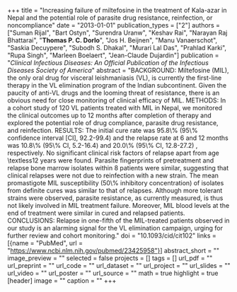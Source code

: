 +++
title = "Increasing failure of miltefosine in the treatment of Kala-azar in Nepal and the potential role of parasite drug resistance, reinfection, or noncompliance"
date = "2013-01-01"
publication_types = ["2"]
authors = ["Suman Rijal", "Bart Ostyn", "Surendra Uranw", "Keshav Rai", "Narayan Raj Bhattarai", "**Thomas P. C. Dorlo**", "Jos H. Beijnen", "Manu Vanaerschot", "Saskia Decuypere", "Subodh S. Dhakal", "Murari Lal Das", "Prahlad Karki", "Rupa Singh", "Marleen Boelaert", "Jean-Claude Dujardin"]
publication = "_Clinical Infectious Diseases: An Official Publication of the Infectious Diseases Society of America_"
abstract = "BACKGROUND: Miltefosine (MIL), the only oral drug for visceral leishmaniasis (VL), is currently the first-line therapy in the VL elimination program of the Indian subcontinent. Given the paucity of anti-VL drugs and the looming threat of resistance, there is an obvious need for close monitoring of clinical efficacy of MIL. METHODS: In a cohort study of 120 VL patients treated with MIL in Nepal, we monitored the clinical outcomes up to 12 months after completion of therapy and explored the potential role of drug compliance, parasite drug resistance, and reinfection. RESULTS: The initial cure rate was 95.8\\% (95\\% confidence interval [CI], 92.2-99.4) and the relapse rate at 6 and 12 months was 10.8\\% (95\\% CI, 5.2-16.4) and 20.0\\% (95\\% CI, 12.8-27.2) , respectively. No significant clinical risk factors of relapse apart from age \\textless12 years were found. Parasite fingerprints of pretreatment and relapse bone marrow isolates within 8 patients were similar, suggesting that clinical relapses were not due to reinfection with a new strain. The mean promastigote MIL susceptibility (50\\% inhibitory concentration) of isolates from definite cures was similar to that of relapses. Although more tolerant strains were observed, parasite resistance, as currently measured, is thus not likely involved in MIL treatment failure. Moreover, MIL blood levels at the end of treatment were similar in cured and relapsed patients. CONCLUSIONS: Relapse in one-fifth of the MIL-treated patients observed in our study is an alarming signal for the VL elimination campaign, urging for further review and cohort monitoring."
doi = "10.1093/cid/cit102"
links = [{name = "PubMed", url = "https://www.ncbi.nlm.nih.gov/pubmed/23425958"}]
abstract_short = ""
image_preview = ""
selected = false
projects = []
tags = []
url_pdf = ""
url_preprint = ""
url_code = ""
url_dataset = ""
url_project = ""
url_slides = ""
url_video = ""
url_poster = ""
url_source = ""
math = true
highlight = true
[header]
image = ""
caption = ""
+++
